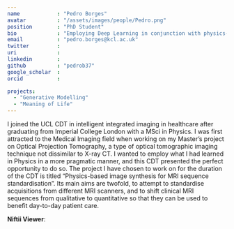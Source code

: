 ```yaml
---
name            : "Pedro Borges"
avatar          : "/assets/images/people/Pedro.png"
position        : "PhD Student"
bio             : "Employing Deep Learning in conjunction with physics-based imaging models to address harmonisation issues"
email           : "pedro.borges@kcl.ac.uk"
twitter         :
uri             :
linkedin        :
github          : "pedrob37"
google_scholar  :
orcid           :

projects:
  - "Generative Modelling"
  - "Meaning of Life"
---
```


I joined the UCL CDT in intelligent integrated imaging in healthcare after graduating from Imperial College London with a MSci in Physics. I was first attracted to the Medical Imaging field when working on my Master’s project on Optical Projection Tomography, a type of optical tomographic imaging technique not dissimilar to X-ray CT. I wanted to employ what I had learned in Physics in a more pragmatic manner, and this CDT presented the perfect opportunity to do so. The project I have chosen to work on for the duration of the CDT is titled “Physics-based image synthesis for MRI sequence standardisation”. Its main aims are twofold, to attempt to standardise acquisitions from different MRI scanners, and to shift clinical MRI sequences from qualitative to quantitative so that they can be used to benefit day-to-day patient care.

**Niftii Viewer**:
<html xmlns="http://www.w3.org/1999/xhtml" lang="en">
  <head>
    <script type="text/javascript">
      var params = [];
      params["worldSpace"] = true;
      params["images"] = ["/assets/js/Papaya/tests/data/sample_image.nii.gz"];
      // params["surfaces"] = ["data/mySurface.surf.gii"];
      // params["myOverlayImage.nii.gz"] = {"min": 4, "max": 10};
    </script>
  </head>
  <div class="papaya" data-params="params"></div>
</html>

<html xmlns="http://www.w3.org/1999/xhtml" lang="en">
    <head>
        <!-- <div id="scene-container"> -->
          <!-- This div will hold our scene-->
          <!-- <canvas width="400" height="300" style="width: 400px; height: 300px;"></canvas>
        </div> -->
        <link rel="stylesheet" type="text/css" href="/assets/js/Papaya/release/current/standard/papaya.css" />
        <script type="text/javascript" src="/assets/js/Papaya/release/current/minimal/papaya.js">
          var params = [];
          params["worldSpace"] = true;
          params["images"] = ["/assets/js/Papaya/src/js/tests/data/sample_image.nii.gz", "/assets/js/Papaya/src/js/tests/data/dti_V1.nii.gz"];
        // params["myOverlayImage.nii.gz"] = {"min": 4, "max": 10};
        </script>
    </head>
    <!-- <div class="papaya" data-params="params"></div> -->
    <!-- <div class="papaya"></div> -->
</html>